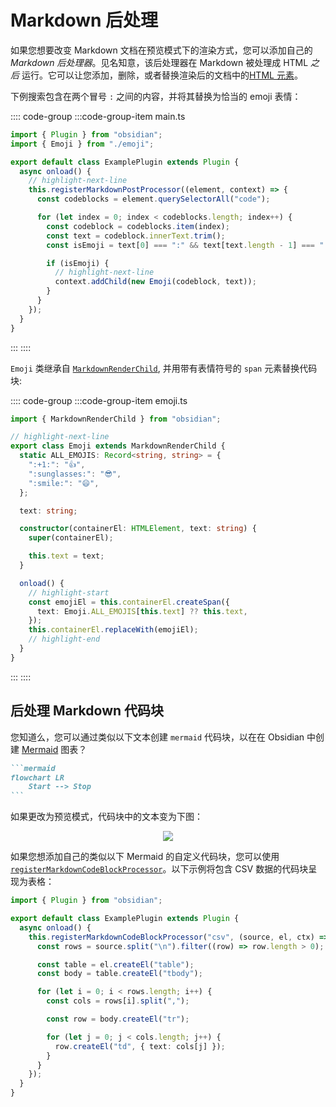 # Markdown 后处理

如果您想要改变 Markdown 文档在预览模式下的渲染方式，您可以添加自己的 _Markdown 后处理器_。见名知意，该后处理器在 Markdown 被处理成 HTML _之后_ 运行。它可以让您添加，删除，或者替换渲染后的文档中的[HTML 元素](../user-interface/html-elements.md)。

下例搜索包含在两个冒号 `:` 之间的内容，并将其替换为恰当的 emoji 表情：

:::: code-group
:::code-group-item main.ts

```ts
import { Plugin } from "obsidian";
import { Emoji } from "./emoji";

export default class ExamplePlugin extends Plugin {
  async onload() {
    // highlight-next-line
    this.registerMarkdownPostProcessor((element, context) => {
      const codeblocks = element.querySelectorAll("code");

      for (let index = 0; index < codeblocks.length; index++) {
        const codeblock = codeblocks.item(index);
        const text = codeblock.innerText.trim();
        const isEmoji = text[0] === ":" && text[text.length - 1] === ":";

        if (isEmoji) {
          // highlight-next-line
          context.addChild(new Emoji(codeblock, text));
        }
      }
    });
  }
}
```

:::
::::

`Emoji` 类继承自 [`MarkdownRenderChild`](../reference/typescript/classes/MarkdownRenderChild.md), 并用带有表情符号的 `span` 元素替换代码块:

:::: code-group
:::code-group-item emoji.ts

```ts
import { MarkdownRenderChild } from "obsidian";

// highlight-next-line
export class Emoji extends MarkdownRenderChild {
  static ALL_EMOJIS: Record<string, string> = {
    ":+1:": "👍",
    ":sunglasses:": "😎",
    ":smile:": "😄",
  };

  text: string;

  constructor(containerEl: HTMLElement, text: string) {
    super(containerEl);

    this.text = text;
  }

  onload() {
    // highlight-start
    const emojiEl = this.containerEl.createSpan({
      text: Emoji.ALL_EMOJIS[this.text] ?? this.text,
    });
    this.containerEl.replaceWith(emojiEl);
    // highlight-end
  }
}
```

:::
::::

## 后处理 Markdown 代码块

您知道么，您可以通过类似以下文本创建 `mermaid` 代码块，以在在 Obsidian 中创建 [Mermaid](https://mermaid-js.github.io/) 图表？

````md
```mermaid
flowchart LR
    Start --> Stop
```
````

如果更改为预览模式，代码块中的文本变为下图：

<div align="center">

<img src="https://user-images.githubusercontent.com/9375823/185280124-ffe398be-b166-4fb5-b482-d9fc8f65fd90.png" />

</div>

如果您想添加自己的类似以下 Mermaid 的自定义代码块，您可以使用 [`registerMarkdownCodeBlockProcessor`](../reference/typescript/classes/Plugin_2.md#registermarkdowncodeblockprocessor)。以下示例将包含 CSV 数据的代码块呈现为表格：

```ts 
import { Plugin } from "obsidian";

export default class ExamplePlugin extends Plugin {
  async onload() {
    this.registerMarkdownCodeBlockProcessor("csv", (source, el, ctx) => {
      const rows = source.split("\n").filter((row) => row.length > 0);

      const table = el.createEl("table");
      const body = table.createEl("tbody");

      for (let i = 0; i < rows.length; i++) {
        const cols = rows[i].split(",");

        const row = body.createEl("tr");

        for (let j = 0; j < cols.length; j++) {
          row.createEl("td", { text: cols[j] });
        }
      }
    });
  }
}
```
